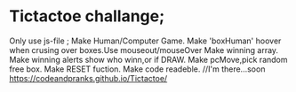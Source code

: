 # Tictactoe challange;
Only use js-file ;
Make Human/Computer Game.
Make 'boxHuman' hoover when crusing over boxes.Use mouseout/mouseOver
Make winning array.
Make winning alerts show who winn,or if DRAW.
Make pcMove,pick random free box.
Make RESET fuction.
Make code readeble.
//I'm there...soon
https://codeandpranks.github.io/Tictactoe/
